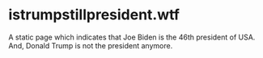 # istrumpstillpresident.wtf

A static page which indicates that Joe Biden is the 46th president of USA. And, Donald Trump is not the president anymore.
